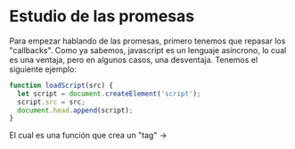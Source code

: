 # Estudio de las promesas

Para empezar hablando de las promesas, primero tenemos que repasar los "callbacks".
Como ya sabemos, javascript es un lenguaje asíncrono, lo cual es una ventaja, pero en algunos casos, una desventaja. Tenemos el siguiente ejemplo:

```javascript
function loadScript(src) {
  let script = document.createElement('script');
  script.src = src;
  document.head.append(script);
}
```
El cual es una función que crea un "tag" -> <script src="..."> y lo añade al head. Si intentamos cargar el script y acto seguido llamar a una función del propio script de la siguiente manera:
  
```javascript
loadScript('/my/script.js'); // script que contiene "function newFunction() {…}"

newFunction();
```
Se da el caso de que no se encuentra la función, esto se debe a que cuando es llamada la función "newFunction()", todavía no se ha cargado el script que la contiene.

Esto puede ser resuelto añadiendo una "callback" a la función que carga el script y dicha "callback" llame a la "newFunction()":

```javascript
function loadScript(src, callback) {
  let script = document.createElement('script');
  script.src = src;

  script.onload = () => callback(script);

  document.head.append(script);
}
```

```javascript
loadScript('/my/script.js', function() {
  newFunction();
});
```

De esta manera con "callbacks" solucionamos el problema.

<h2>Llamando callback en callback</h2>

Siguiendo el ejemplo anterior, ¿Si ahora queremos cargar un script más después del primero? Se le pasa como callback dentro de la callback del primero:

```javascript
loadScript('/my/script.js', function(script) {
  alert(`Cool, the ${script.src} is loaded, let's load one more`);
  loadScript('/my/script2.js', function(script) {
    alert(`Cool, the second script is loaded`);
  });
});
```

De esta manera nos aseguramos de que el segundo se ejecuta después del primero, ¿Que pasaría si queremos un tercero?

```javascript
loadScript('/my/script.js', function(script) {
  // Algo
  loadScript('/my/script2.js', function(script) {
    // Algo
    loadScript('/my/script3.js', function(script) {
      // Algo
    });
  });
});
```

Y asi sucesivamente si queremos cargar mas scripts uno detras de otro.

<h2>Manejo de errores</h2>

En el ejemplo anterio no tuvimos en cuenta que pudiera ocurrir algún error. Deberiamos dotar a nuestro programa de un manejo de errores.

```javascript
function loadScript(src, callback) {
  let script = document.createElement('script');
  script.src = src;

  script.onload = () => callback(null, script);
  script.onerror = () => callback(new Error(`Script load error for ${src}`)); // Si ocurre algún error

  document.head.append(script);
}
```

 - Si carga el script, pasamos como parámetro de error un null y el objeto script.
 - Si existe algún error, pasamos un objeto Error.

```javascript
loadScript('/my/script.js', function(error, script) {
  if (error) {
    // manejo de error
  } else {
    // El script se cargó correctamente
  }
});
```

Con un "if else", si error no es nulo, manejamos nuestro error, lo imprimimos por pantalla y paramos el programa, etc. si es nulo, continuamos como queremos.

Esto es llamado "[error-first callback](https://nodejs.org/api/errors.html#errors_error_first_callbacks)", un convenio en javascript.

<h2>"Piramid of Doom"</h2>

Utilizar "callbacks" repetidas veces, a primera vista, parece una manera viable de resolver la asincronía, pero cuando tenemos anidados muchos callbacks, el programa puede ser difícil de manejar:

```javascript
loadScript('1.js', function(error, script) {

  if (error) {
    handleError(error);
  } else {
    // ...
    loadScript('2.js', function(error, script) {
      if (error) {
        handleError(error);
      } else {
        // ...
        loadScript('3.js', function(error, script) {
          if (error) {
            handleError(error);
          } else {
            // ...continue after all scripts are loaded (*)
          }
        });

      }
    })
  }
});
```

Esto es llamado "Callback hell" o "Piramid of Doom" por el hecho por cada acción asíncrona identa hacia la derecha. Esto pronto se sale de control. No es una buena técnica de programación cuando se tienen muchos "callbacks" anidados.

Existen técnicas para evirtar esto, pero una de las mejores son las promesas.


<h1>Promesas</h1>

La promesa es un objeto que representa la terminación o el fracaso eventual de una operación asíncrona. Es creada de la siguiente manera:

```javascript
let promise = new Promise(function(resolve, reject) {
  // Algo
});
```

La función pasada a "Promise" es llamada el ejecutor y esta recibe dos parámetros que son "callbacks" a su vez. Resolve correrá cuando el programa acabe de forma satisfactoria -> resolve(value), y reject si acaba con un error o excepción -> reject(error).

Lo que se declara dentro de la promesa debe ser un código asíncrono el cual se quiera testear, si llegamos a un punto en el que ya sepamos que acabó de manera satisfactoria, le indicamos que llame a resolve y en caso contrario a reject.

![Html](https://javascript.info/article/promise-basics/promise-resolve-reject.svg)

Un ejemplo es el siguiente:

```javascript
let promise = new Promise(function(resolve, reject) {
  setTimeout(() => resolve("done"), 1000);
});
```
La función se ejecuta automaticamente cuando la promesa es construida. Después de 1 segundo se indicará que acabó correctamente con resolve pasando como parámetro "done".

Ahora un ejemplo parecido, pero acabando con un error:

```javascript
let promise = new Promise(function(resolve, reject) {
  setTimeout(() => reject(new Error("Whoops!")), 1000);
});
```

De esta manera, después de 1 segundo indicará que hubo un error con reject pasando como argumento "Whoops!".

Cuidado a la hora de colocar en la promesa los reject y los resolve, porque una vez se llegue a uno de ellos, el resto de la promesa será ignorada dado que solo puede haber un resultado posible:


```javascript
let promise = new Promise(function(resolve, reject) {
  resolve("done");

  reject(new Error("…")); // Se ignora
  setTimeout(() => resolve("…")); // Se ignora
});
```

Es recomendado que el reject devuelva un objeto Error para el manejo de errores.

<h2>then, catch, finally</h2>

Como se dijo anteriormente, resolve y reject son "callback" lo que quiere decir que cuando son llamados, depende de uno u otro harán distintas cosas(depende de como queramos).

Las funciones son .then() para el resolve, .catch() para el reject y .finally(), que esta se ejecuta tanto si es un resolve o un reject.

La sintaxis del .then():

```javascript
let promise = new Promise((resolve, reject) => {
  setTimeout(() => reject(new Error("Whoops!")), 1000);
});

promise.then(
  function(result) { /* Manejo de una ejecución satisfactoria */ },
  function(error) { /* Manejo de errores */ }
);
```
En este ejemplo también se usa el .then() para el manejo de errores, aunque para eso existe el .catch().

La sintaxis del .catch():

```javascript
let promise = new Promise((resolve, reject) => {
  setTimeout(() => reject(new Error("Whoops!")), 1000);
});

// .catch(f) es lo mismo que promise.then(null, f)
promise.catch(alert); // Muestra "Error: Whoops!" después de 1 segundo
```

La sintaxis del .finally():

```javascript
new Promise((resolve, reject) => {
  // Hacer algo y llamar a reject o resolve
})
  // Se ejecuta da igual si es reject o resolve
  .finally(() => stop loading indicator)
  .then(result => show result, err => show error)
```

.finally(f) es equivalente a .then(f,f) y es un buen controlador para realizar limpieza a variables y no lleva argumentos.

Ahora realizando el ejemplo del loadScript() con promesas sería de la siguiente manera:

```javascript
function loadScript(src) {
  return new Promise(function(resolve, reject) {
    let script = document.createElement('script');
    script.src = src;

    script.onload = () => resolve(script);
    script.onerror = () => reject(new Error(`Script load error for ${src}`));

    document.head.append(script);
  });
}
```

```javascript
let promise = loadScript("https://cdnjs.cloudflare.com/ajax/libs/lodash.js/4.17.11/lodash.js");

promise
      .then( script => alert(`${script.src} is loaded!`)
      .catch( error => alert(`Error: ${error.message}`);
```

<h1>Encadenando promesas</h1>

Volviendo al apartado de las "callbacks" donde tenemos una secuencia de operaciones asíncronas que deben ser colocadas una detrás de otras, las promesas proporcionan unas cuantas recetas para resolverlo.

```javascript
new Promise(function(resolve, reject) {

  setTimeout(() => resolve(1), 1000); // (*)

}).then(function(result) { // (**)

  alert(result); // 1
  return result * 2;

}).then(function(result) { // (***)

  alert(result); // 2
  return result * 2;

}).then(function(result) {

  alert(result); // 4
  return result * 2;

});
```

La idea es ir pasando el valor de .then() en .then().
El flujo es el siguiente, la promesa inicial llama a resolve con 1, la función .then() es llamada y esta devuelve otro valor el cual es pasado al siguiente .then(), y así sucesivamente.

Funciona, porque la llamada a promise.then devuelve una promesa asi que de esa manera se llama al siguiente .then.

Ojo con esto, porque un error de novato es el siguiente:

```javascript
let promise = new Promise(function(resolve, reject) {
  setTimeout(() => resolve(1), 1000);
});

promise.then(function(result) {
  alert(result); // 1
  return result * 2;
});

promise.then(function(result) {
  alert(result); // 1
  return result * 2;
});

promise.then(function(result) {
  alert(result); // 1
  return result * 2;
});
```

Aquí no se están encadenando promesas, todos los .then son llamados por la misma promesa, así que todos mostrarán en este caso el mismo resultado. Aunque devuelvan todas un valor, no se llaman entre si.

<h2>Retornando promesas</h2>

Un controlador, utilizado en .then(controlador) puede crear y devolver una promesa.
En ese caso, otros manejadores esperan hasta que se estabilice y luego obtienen su resultado.

Por ejemplo:

```javascript
new Promise(function(resolve, reject) {

  setTimeout(() => resolve(1), 1000);

}).then(function(result) {

  alert(result); // 1

  return new Promise((resolve, reject) => {
    setTimeout(() => resolve(result * 2), 1000);
  });

}).then(function(result) {

  alert(result); // 2

  return new Promise((resolve, reject) => {
    setTimeout(() => resolve(result * 2), 1000);
  });

}).then(function(result) {

  alert(result); // 4

});
```

El primer .then muestra el 1 y devuelve una promesa, la cual, despues de 1 segundo se resuelve con el resultado anterior multiplicado por 2, esta cuando se resuelva hará lo mismo que la anterior pero con el nuevo resultado, etc.

Devolviendo promesas se nos permite construir cadenas de acciones asíncronas.

<h2>Usando el ejemplo de loadScript</h2>

```javascript
loadScript("/article/promise-chaining/one.js")
.then(function(script) {
  return loadScript("/article/promise-chaining/two.js");
})
.then(function(script) {
  return loadScript("/article/promise-chaining/three.js");
})
.then(function(script) {
  // use functions declared in scripts
  // to show that they indeed loaded
  one();
  two();
  three();
});
```
  
El código se puede acortar utilizando funciones flecha:
  
```javascript
loadScript("/article/promise-chaining/one.js")
.then(script => loadScript("/article/promise-chaining/two.js"))
.then(script => loadScript("/article/promise-chaining/three.js"))
.then(script => {
  // scripts are loaded, we can use functions declared there
  one();
  two();
  three();
});
```

De esta manera, al llamar a loadScript, cargará el primer script y al hacerlo, llama a .then y acto seguido a loadScript otra vez con otro script, al cargar este y resolverse, llama al siguiente .then y asi sucesivamente.

técnicamente se puede añadir .then directamente a cada loadScript de la siguiente manera:

```javascript
loadScript("/article/promise-chaining/one.js").then(script1 => {
  loadScript("/article/promise-chaining/two.js").then(script2 => {
    loadScript("/article/promise-chaining/three.js").then(script3 => {
      // this function has access to variables script1, script2 and script3
      one();
      two();
      three();
    });
  });
});
```

Aunque de esta manera, el programa crece hacia la derecha y ocurre lo mismo que con las "callbacks". Los tres programas hacen lo mismo.

Para ser precisos, un controlador, .then, .catch, .finally, pueden no devolver una promesa exactamente, sino los llamados “thenable”, objetos que tienen un método .then y son tratados igual que una promesa.

```javascript
class Thenable {
  constructor(num) {
    this.num = num;
  }
  then(resolve, reject) {
    alert(resolve); // function() { código }
    setTimeout(() => resolve(this.num * 2), 1000); // (**)
  }
}

new Promise(resolve => resolve(1))
  .then(result => {
    return new Thenable(result); // (*)
  })
  .then(alert); // mostrar "2" despues de 1 segundo
```

Javascript observa el objeto devuelto en .then de la promesa, si este último tiene un método llamado then, se ejecutará de manera similar al ejecutor.

<h2>Ejemplo con fetch</h2>

En el "frontend", las promesas son utilizadas generalmente para solicitudes de red

```javascript
let promise = fetch(url);
```

fetch() proporciona una forma fácil y lógica de obtener recursos de forma asíncrona por la red y retorna una promesa.
